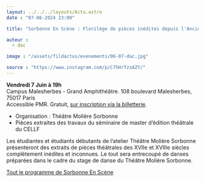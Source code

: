 ```yaml
---
layout: ../../../layouts/Actu.astro
date : "07-06-2024 23:00"

title: "Sorbonne En Scène : Florilège de pièces inédites depuis l'Ancien Régime"

auteur :
  - dac

image : "/assets/fildactus/evenements/06-07-dac.jpg"

source : "https://www.instagram.com/p/C7hHrTzsAZY/"
---
```


__Vendredi 7 Juin à 19h__  
Campus Malesherbes - Grand Amphithéâtre. 108 boulevard Malesherbes, 75017 Paris  
Accessible PMR. Gratuit, [sur inscription via la billetterie](https://www.billetweb.fr/sorbonne-en-scene-2024).

- Organisation : Théâtre Molière Sorbonne  
- Pièces extraites des travaux du séminaire de master d’édition théâtrale du CELLF

Les étudiantes et étudiants débutants de l’atelier Théâtre Molière Sorbonne présenteront des extraits de pièces théâtrales des XVIIe et XVIIIe siècles complètement inédites et inconnues. Le tout sera entrecoupé de danses préparées dans le cadre du stage de danse du Théâtre Molière Sorbonne.

[Tout le programme de Sorbonne En Scène](https://www.sorbonne-universite.fr/sorbonne-en-scene)


